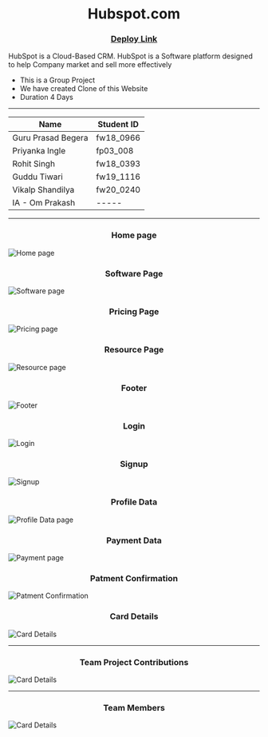 <h1 align="center">Hubspot.com</h1>

<h3 align="center"> <a href="https://animated-narwhal-cecc2b.netlify.app/">Deploy Link</a> </h3>

<p>HubSpot is a Cloud-Based CRM. HubSpot is a Software platform designed to help Company market and sell more effectively </p>

* This is a Group Project 
* We have created Clone of this Website
* Duration 4 Days
<hr>


| Name                | Student ID |
| ------------------- | ---------- |
| Guru Prasad Begera  | fw18_0966  |
| Priyanka Ingle      | fp03_008   |
| Rohit Singh         | fw18_0393  |
| Guddu Tiwari        | fw19_1116  |
| Vikalp Shandilya    | fw20_0240  |
| IA - Om Prakash     |     -----  |
                    

<hr>

<h3 align="center">Home page</h3>
<img src="https://i.ibb.co/RCcD4Yq/image.png" alt="Home page" border="0">

<h3 align="center">Software Page</h3>
<img src="https://github.com/Guruprasad3n/humane-shelf-7123/blob/main/Frontend/hubspot/src/Assets/Software.png" alt="Software page">

<h3 align="center">Pricing Page</h3>
<img src="https://github.com/Guruprasad3n/humane-shelf-7123/blob/main/Frontend/hubspot/src/Assets/Pricing.png" alt="Pricing page">

<h3 align="center">Resource Page</h3>
<img src="https://github.com/Guruprasad3n/humane-shelf-7123/blob/main/Frontend/hubspot/src/Assets/Resources.png" alt="Resource page">

<h3 align="center">Footer</h3>
<img src="https://github.com/Guruprasad3n/humane-shelf-7123/blob/main/Frontend/hubspot/src/Assets/Footer.png" alt="Footer">

<h3 align="center">Login</h3>
<img src="https://github.com/Guruprasad3n/humane-shelf-7123/blob/main/Frontend/hubspot/src/Assets/Login.png" alt="Login">

<h3 align="center">Signup</h3>
<img src="https://github.com/Guruprasad3n/humane-shelf-7123/blob/main/Frontend/hubspot/src/Assets/Signup.png" alt="Signup">


<h3 align="center">Profile Data</h3>
<img src="https://github.com/Guruprasad3n/humane-shelf-7123/blob/main/Frontend/hubspot/src/Assets/Login_ProfileDetails.png" alt="Profile Data page">

<h3 align="center">Payment Data</h3>
<img src="https://github.com/Guruprasad3n/humane-shelf-7123/blob/main/Frontend/hubspot/src/Assets/Payment_Priving.png" alt="Payment page">

<h3 align="center">Patment Confirmation</h3>
<img src="https://github.com/Guruprasad3n/humane-shelf-7123/blob/main/Frontend/hubspot/src/Assets/Payment_trem.png" alt="Patment Confirmation">

<h3 align="center">Card Details</h3>
<img src="https://github.com/Guruprasad3n/humane-shelf-7123/blob/main/Frontend/hubspot/src/Assets/payment.png" alt="Card Details">

<hr>


<h3 align="center"> Team Project Contributions </h3>
<img src="https://github.com/Guruprasad3n/humane-shelf-7123/blob/main/Frontend/hubspot/src/Assets/Team%20Contribution.jpg" alt="Card Details">


<hr>

<h3 align="center"> Team Members </h3>

<img src="https://github.com/Guruprasad3n/humane-shelf-7123/blob/main/Frontend/hubspot/src/Assets/Team%20Members.jpg" alt="Card Details">
